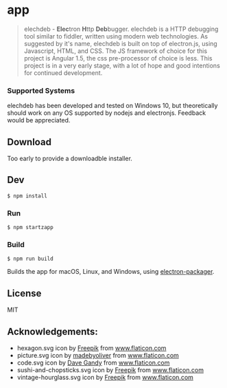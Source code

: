 # app

> elechdeb - **Elec**tron **H**ttp **Deb**bugger.
elechdeb is a HTTP debugging tool similar to fiddler, written using modern web technologies. As suggested by it's name, elechdeb is built on top of electron.js, using Javascript, HTML, and CSS.
The JS framework of choice for this project is Angular 1.5, the css pre-processor of choice is less. This project is in a very early stage, with a lot of hope and good intentions for continued development.


### Supported Systems
elechdeb has been developed and tested on Windows 10, but theoretically should work on any OS supported by nodejs and electronjs. Feedback would be appreciated.


## Download

Too early to provide a downloadble installer.  


## Dev

```
$ npm install
```

### Run

```
$ npm startzapp
```

### Build

```
$ npm run build
```

Builds the app for macOS, Linux, and Windows, using [electron-packager](https://github.com/electron-userland/electron-packager).


## License

MIT

## Acknowledgements:

* hexagon.svg icon by [Freepik](http://www.flaticon.com/authors/freepik) from www.flaticon.com
* picture.svg icon by [madebyoliver](http://www.flaticon.com/authors/madebyoliver) from www.flaticon.com
* code.svg icon by [Dave Gandy](http://www.flaticon.com/authors/dave-gandy) from www.flaticon.com
* sushi-and-chopsticks.svg icon by [Freepik](http://www.flaticon.com/authors/freepik) from www.flaticon.com
* vintage-hourglass.svg icon by [Freepik](http://www.flaticon.com/authors/freepik) from www.flaticon.com